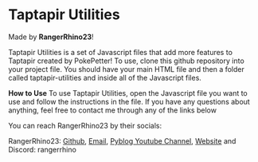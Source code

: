 # Taptapir Utilities

Made by **RangerRhino23**!

Taptapir Utilities is a set of Javascript files that add more features to Taptapir created by PokePetter!
To use, clone this github repository into your project file. You should have your main HTML file and then a folder called taptapir-utilities and inside all of the Javascript files.

**How to Use**
To use Taptapir Utilities, open the Javascript file you want to use and follow the instructions in the file.
If you have any questions about anything, feel free to contact me through any of the links below

You can reach RangerRhino23 by their socials:

RangerRhino23: <a href="https://github.com/RangerRhino23" target="_blank">Github</a>, <a href="mailto:RangerRhino23@outlook.com" target="_blank">Email</a>, <a href="https://youtube.com/@PyBlog" target="_blank">Pyblog Youtube Channel</a>, <a href="https://RangerRhino23.ddns.net/Home" target="_blank">Website</a> and Discord: rangerrhino
